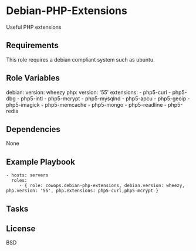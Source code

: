 Debian-PHP-Extensions
=====================

Useful PHP extensions

Requirements
------------

This role requires a debian compliant system such as ubuntu.

Role Variables
--------------

debian:
    version: wheezy
php:
    version: '55'
    extensions:
        - php5-curl
        - php5-dbg
        - php5-intl
        - php5-mcrypt
        - php5-mysqlnd
        - php5-apcu
        - php5-geoip
        - php5-imagick
        - php5-memcache
        - php5-mongo
        - php5-readline
        - php5-redis

Dependencies
------------

None

Example Playbook
----------------

    - hosts: servers
      roles:
         - { role: cowops.debian-php-extensions, debian.version: wheezy, php.version: '55', php.extensions: php5-curl,php5-mcrypt }

Tasks
-----



License
-------

BSD
